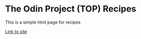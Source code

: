 # The Odin Project (TOP) Recipes

This is a simple html page for recipes

[Link to site](https://ihuicatl.github.io/top-recipes/)
